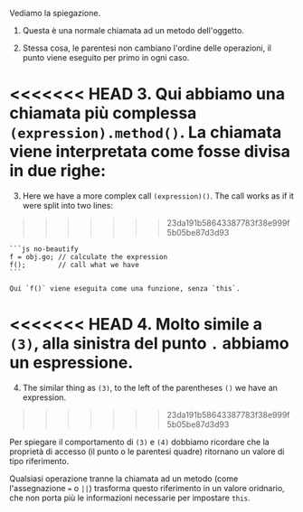 
Vediamo la spiegazione.

1. Questa è una normale chiamata ad un metodo dell'oggetto.

2. Stessa cosa, le parentesi non cambiano l'ordine delle operazioni, il punto viene eseguito per primo in ogni caso.

<<<<<<< HEAD
3. Qui abbiamo una chiamata più complessa `(expression).method()`. La chiamata viene interpretata come fosse divisa in due righe:
=======
3. Here we have a more complex call `(expression)()`. The call works as if it were split into two lines:
>>>>>>> 23da191b58643387783f38e999f5b05be87d3d93

    ```js no-beautify
    f = obj.go; // calculate the expression
    f();        // call what we have
    ```

    Qui `f()` viene eseguita come una funzione, senza `this`.

<<<<<<< HEAD
4. Molto simile a `(3)`, alla sinistra del punto `.` abbiamo un espressione.
=======
4. The similar thing as `(3)`, to the left of the parentheses `()` we have an expression.
>>>>>>> 23da191b58643387783f38e999f5b05be87d3d93

Per spiegare il comportamento di `(3)` e `(4)` dobbiamo ricordare che la proprietà di accesso (il punto o le parentesi quadre) ritornano un valore di tipo riferimento.  

Qualsiasi operazione tranne la chiamata ad un metodo (come l'assegnazione `=` o `||`) trasforma questo riferimento in un valore oridnario, che non porta più le informazioni necessarie per impostare `this`.

